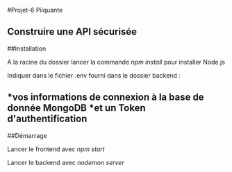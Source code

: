 #Projet-6 Piiquante

Construire une API sécurisée
------------------------------------------------------------------------
##Installation

A la racine du dossier lancer la commande _npm install_ pour installer Node.js

Indiquer dans le fichier .env fourni dans le dossier backend :

*vos informations de connexion à la base de donnée MongoDB
*et un Token d'authentification
------------------------------------------------------------------------
##Démarrage

Lancer le frontend avec _npm start_

Lancer le backend avec _nodemon server_

  

